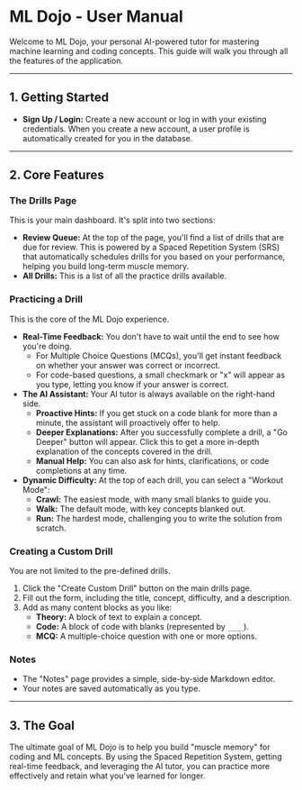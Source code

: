 # ML Dojo - User Manual

Welcome to ML Dojo, your personal AI-powered tutor for mastering machine learning and coding concepts. This guide will walk you through all the features of the application.

---

## 1. Getting Started

- **Sign Up / Login:** Create a new account or log in with your existing credentials. When you create a new account, a user profile is automatically created for you in the database.

---

## 2. Core Features

### The Drills Page

This is your main dashboard. It's split into two sections:

- **Review Queue:** At the top of the page, you'll find a list of drills that are due for review. This is powered by a Spaced Repetition System (SRS) that automatically schedules drills for you based on your performance, helping you build long-term muscle memory.
- **All Drills:** This is a list of all the practice drills available.

### Practicing a Drill

This is the core of the ML Dojo experience.

- **Real-Time Feedback:** You don't have to wait until the end to see how you're doing.
  - For Multiple Choice Questions (MCQs), you'll get instant feedback on whether your answer was correct or incorrect.
  - For code-based questions, a small checkmark or "x" will appear as you type, letting you know if your answer is correct.
- **The AI Assistant:** Your AI tutor is always available on the right-hand side.
  - **Proactive Hints:** If you get stuck on a code blank for more than a minute, the assistant will proactively offer to help.
  - **Deeper Explanations:** After you successfully complete a drill, a "Go Deeper" button will appear. Click this to get a more in-depth explanation of the concepts covered in the drill.
  - **Manual Help:** You can also ask for hints, clarifications, or code completions at any time.
- **Dynamic Difficulty:** At the top of each drill, you can select a "Workout Mode":
  - **Crawl:** The easiest mode, with many small blanks to guide you.
  - **Walk:** The default mode, with key concepts blanked out.
  - **Run:** The hardest mode, challenging you to write the solution from scratch.

### Creating a Custom Drill

You are not limited to the pre-defined drills.

1.  Click the "Create Custom Drill" button on the main drills page.
2.  Fill out the form, including the title, concept, difficulty, and a description.
3.  Add as many content blocks as you like:
    - **Theory:** A block of text to explain a concept.
    - **Code:** A block of code with blanks (represented by `____`).
    - **MCQ:** A multiple-choice question with one or more options.

### Notes

- The "Notes" page provides a simple, side-by-side Markdown editor.
- Your notes are saved automatically as you type.

---

## 3. The Goal

The ultimate goal of ML Dojo is to help you build "muscle memory" for coding and ML concepts. By using the Spaced Repetition System, getting real-time feedback, and leveraging the AI tutor, you can practice more effectively and retain what you've learned for longer.
